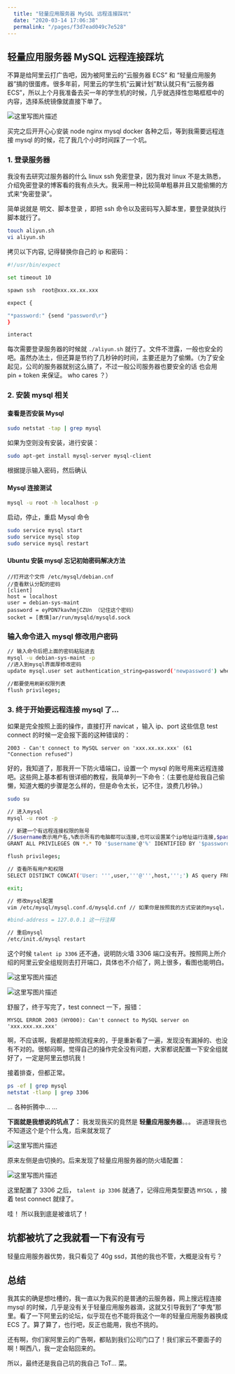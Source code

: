 ```yaml
---
  title: "轻量应用服务器 MySQL 远程连接踩坑"
  date: "2020-03-14 17:06:38"
  permalink: "/pages/f3d7ead049c7e528"
---
```


## 轻量应用服务器 MySQL 远程连接踩坑

不算是给阿里云打广告吧，因为被阿里云的“云服务器 ECS” 和 “轻量应用服务器”搞的很蛋疼。很多年前，阿里云的学生机“云翼计划”默认就只有“云服务器 ECS”，所以上个月我准备去买一年的学生机的时候，几乎就选择性忽略框框中的内容，选择系统镜像就直接下单了。

![这里写图片描述](https://chatflow-files-cdn-1256085166.file.myqcloud.com/80/v2-777df1cf8577588921a93dc486c2af41_hd.jpg)

买完之后开开心心安装 node nginx mysql docker 各种之后，等到我需要远程连接 mysql 的时候，花了我几个小时时间踩了一个坑。

### 1. 登录服务器

我没有去研究过服务器的什么 linux ssh 免密登录，因为我对 linux 不是太熟悉，介绍免密登录的博客看的我有点头大。我采用一种比较简单粗暴并且又能偷懒的方式来“免密登录”。

简单说就是 明文、脚本登录 ，即把 ssh 命令以及密码写入脚本里，要登录就执行脚本就行了。

```bash
touch aliyun.sh
vi aliyun.sh
```

拷贝以下内容, 记得替换你自己的 ip 和密码：

```bash
#!/usr/bin/expect

set timeout 10

spawn ssh  root@xxx.xx.xx.xxx

expect {

"*password:" {send "password\r"}
}

interact
```

每次需要登录服务器的时候就 `./aliyun.sh` 就行了。文件不泄露，一般也安全的吧。虽然办法土，但还算是节约了几秒钟的时间，主要还是为了偷懒。（为了安全起见，公司的服务器就别这么搞了，不过一般公司服务器也要安全的话 也会用 pin + token 来保证。 who cares ？）

### 2. 安装 mysql 相关

#### 查看是否安装 Mysql

```bash
sudo netstat -tap | grep mysql
```

如果为空则没有安装，进行安装：

```bash
sudo apt-get install mysql-server mysql-client
```

根据提示输入密码，然后确认

#### Mysql 连接测试

```bash
mysql -u root -h localhost -p
```

启动，停止，重启 Mysql 命令

```bash
sudo service mysql start
sudo service mysql stop
sudo service mysql restart
```

#### Ubuntu 安装 mysql 忘记初始密码解决方法

```
//打开这个文件 /etc/mysql/debian.cnf
//查看默认分配的密码
[client]
host = localhost
user = debian-sys-maint
password = eyPDN7kavhmjCZUn （记住这个密码）
socket = [表情]ar/run/mysqld/mysqld.sock
```

### 输入命令进入 mysql 修改用户密码

```bash
// 输入命令后把上面的密码粘贴进去
mysql -u debian-sys-maint -p
//进入到mysql界面厚修改密码
update mysql.user set authentication_string=password('newpassword') where user='root';

//都要使用刷新权限列表
flush privileges;
```

### 3. 终于开始要远程连接 mysql 了...

如果是完全按照上面的操作，直接打开 navicat ，输入 ip、port 这些信息 test connect 的时候一定会报下面的这种错误的：

```
2003 - Can't connect to MySQL server on 'xxx.xx.xx.xxx' (61 "Connection refused")
```

好的，我知道了，那我开一下防火墙端口，设置一个 mysql 的账号用来远程连接吧。这些网上基本都有很详细的教程，我简单列一下命令：（主要也是给我自己偷懒，知道大概的步骤是怎么样的，但是命令太长，记不住，浪费几秒钟。）

```bash
sudo su

// 进入mysql
mysql -u root -p

// 新建一个有远程连接权限的账号
//$username表示用户名,%表示所有的电脑都可以连接,也可以设置某个ip地址运行连接,$password表示密码
GRANT ALL PRIVILEGES ON *.* TO '$username'@'%' IDENTIFIED BY '$password' WITH GRANT OPTION;

flush privileges;

// 查看所有用户和权限
SELECT DISTINCT CONCAT('User: ''',user,'''@''',host,''';') AS query FROM mysql.user;

exit;

// 修改mysql配置
vim /etc/mysql/mysql.conf.d/mysqld.cnf // 如果你是按照我的方式安装的mysql， bind-address 这一行是在这个文件

#bind-address = 127.0.0.1 这一行注释

// 重启mysql
/etc/init.d/mysql restart
```

这个时候 `talent ip 3306` 还不通，说明防火墙 3306 端口没有开。按照网上所介绍的阿里云安全组规则去打开端口，具体也不介绍了，网上很多，看图也能明白。

![这里写图片描述](https://chatflow-files-cdn-1256085166.file.myqcloud.com/80/v2-8852fbf2c74555fceb4e9c6d8b596668_hd.jpg)

![这里写图片描述](https://chatflow-files-cdn-1256085166.file.myqcloud.com/80/v2-e22f395fc0cb034514fc782980f86496_hd.jpg)

舒服了，终于写完了，test connect 一下，报错：

```
MYSQL ERROR 2003 (HY000): Can't connect to MySQL server on 'xxx.xxx.xx.xxx'
```

啊，不应该啊，我都是按照流程来的，于是重新看了一遍，发现没有漏掉的、也没有不对的。很郁闷啊，觉得自己的操作完全没有问题，大家都说配置一下安全组就好了，一定是阿里云想坑我！

接着排查，但都正常。

```bash
ps -ef | grep mysql
netstat -tlanp | grep 3306
```

...
各种折腾中...
...

**下面就是我想说的坑点了：** 我发现我买的竟然是 **轻量应用服务器**。。。 讲道理我也不知道这个是个什么鬼，后来就发现了

![这里写图片描述](https://chatflow-files-cdn-1256085166.file.myqcloud.com/80/v2-777df1cf8577588921a93dc486c2af41_hd.jpg)

原来左侧是由切换的。后来发现了轻量应用服务器的防火墙配置：

![这里写图片描述](https://chatflow-files-cdn-1256085166.file.myqcloud.com/80/v2-278bf0987d3037bb8e3f8173755a00b6_hd.jpg)

这里配置了 3306 之后， `talent ip 3306` 就通了，记得应用类型要选 `MYSQL` ，接着 test connect 就绿了。

哇！ 所以我到底是被谁坑了！

## 坑都被坑了之我就看一下有没有亏

轻量应用服务器优势，我只看见了 40g ssd，其他的我也不管，大概是没有亏？

## 总结

我其实的确是想吐槽的，我一直以为我买的是普通的云服务器，网上搜远程连接 mysql 的时候，几乎是没有关于轻量应用服务器滴，这就又引导我到了“李鬼”那里。看了一下阿里云的论坛，似乎现在也不能将我这个一年的轻量应用服务器换成 ECS 了。算了算了，也行吧，反正也能用，我也不挑的。

还有啊，你们家阿里云的广告啊，都贴到我们公司门口了！我们家云不要面子的啊！啊西八，我一定会贴回来的。

所以，最终还是我自己坑的我自己 ToT... 菜。
